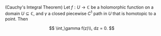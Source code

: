 (Cauchy's Integral Theorem) Let $f: U \to \mathbb{C}$ be a holomorphic function on a domain $U \subseteq \mathbb{C}$, and $\gamma$ a closed piecewise $C^1$ path in $U$ that is homotopic to a point. Then 

$$
\int_\gamma f(z)\\, dz = 0.
$$
